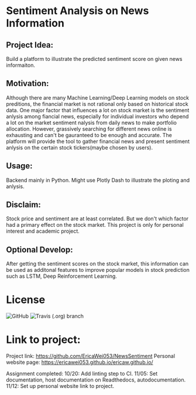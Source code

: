 # Sentiment Analysis on News Information 


## Project Idea: 
Build a platform to illustrate the predicted sentiment score on given news informaiton. 

## Motivation: 
Although there are many Machine Learning/Deep Learning models on stock preditions, the financial market is not rational only based on historical stock data. One major factor that influences a lot on stock market is the sentiment anlysis among fiancial news, especially for individual investors who depend a lot on the market sentiment nalysis from daily news to make portfolio allocation. However, grassively searching for different news online is exhausting and can't be gauranteed to be enough and accurate. The platform will provide the tool to gather financial news and present sentiment anlysis on the certain stock tickers(maybe chosen by users). 

## Usage: 
Backend mainly in Python. 
Might use Plotly Dash to illustrate the ploting and anlysis. 


##  Disclaim: 
Stock price and sentiment are at least correlated. But we don't which factor had a primary effect on the stock market. This project is only for personal interest and academic project. 

## Optional Develop: 
After getting the sentiment scores on the stock market, this information can be used as additonal features to improve popular models in stock prediction such as LSTM, Deep Reinforcement Learning. 

 
# License 

![GitHub](https://img.shields.io/github/license/EricaWei053/COMS4995)
![Travis (.org) branch](https://img.shields.io/travis/EricaWei053/NewsSentiment/master)

# Link to project:
Project link:  https://github.com/EricaWei053/NewsSentiment
Personal website page: https://ericawei053.github.io/ericaw.github.io/

Assignment completed: 
10/20: Add linting step to CI.
11/05: Set documentation, host documentation on Readthedocs, autodocumentation. 
11/12: Set up personal website link to project. 
